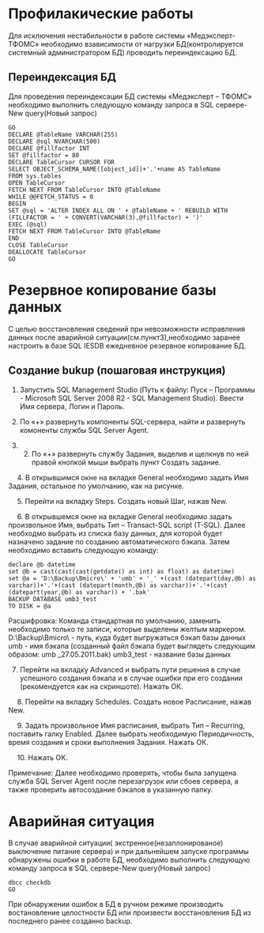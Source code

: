 <!-- TITLE: Обслуживание базы данных -->
<!-- SUBTITLE: Руководство администратора -->

# 	Профилакические работы

Для исключения нестабильности в работе системы «Медэксперт-ТФОМС» необходимо взависимости от нагрузки БД(контролируется системный администратором БД) проводить переиндексацию БД.

## 	Переиндексация БД

Для проведения переиндексации БД системы «Медэксперт – ТФОМС» необходимо выполнить следующую команду запроса в SQL сервере-New query(Новый запрос)

```USE IESDB
GO
DECLARE @TableName VARCHAR(255)
DECLARE @sql NVARCHAR(500)
DECLARE @fillfactor INT
SET @fillfactor = 80
DECLARE TableCursor CURSOR FOR
SELECT OBJECT_SCHEMA_NAME([object_id])+'.'+name AS TableName
FROM sys.tables
OPEN TableCursor
FETCH NEXT FROM TableCursor INTO @TableName
WHILE @@FETCH_STATUS = 0
BEGIN
SET @sql = 'ALTER INDEX ALL ON ' + @TableName + ' REBUILD WITH (FILLFACTOR = ' + CONVERT(VARCHAR(3),@fillfactor) + ')'
EXEC (@sql)
FETCH NEXT FROM TableCursor INTO @TableName
END
CLOSE TableCursor
DEALLOCATE TableCursor
GO
```

# 	Резервное копирование базы данных
С целью восстановления сведений при невозможности исправления данных после аварийной ситуации(см.пункт3),необходимо заранее настроить в базе SQL  IESDB ежедневное резервное копирование БД.

## Создание bukup (пошаговая инструкция)

1. Запустить SQL Management Studio (Путь к файлу: Пуск – Программы - Microsoft SQL Server 2008 R2 - SQL Management Studio). Ввести Имя сервера, Логин и Пароль.

 

2. По «+» развернуть компоненты SQL-сервера, найти и развернуть комоненты службы SQL Server Agent.

 

3. 2. По «+» развернуть службу Задания, выделив и щелкнув по ней правой кнопкой мыши выбрать пункт Создать задание. 

 

 
4. В открывшимся окне на вкладке General необходимо задать Имя Задания, остальное по умолчанию, как на рисунке.

 
 
5. Перейти на вкладку Steps. Создать новый Шаг, нажав New.

 


 
6. В открывшемся окне на вкладке General необходимо задать произвольное Имя, выбрать Тип – Transact-SQL script (T-SQL). Далее необходмо выбрать из списка базу данных, для которой будет назначено задание по созданию автоматического бэкапа. Затем необходимо вставить следующую команду:

```declare @a varchar (255)
declare @b datetime
set @b = cast(cast(cast(getdate() as int) as float) as datetime)
set @a = 'D:\Backup\Bmicro\' + 'umb' + '_' +(cast (datepart(day,@b) as varchar))+'.'+(cast (datepart(month,@b) as varchar))+'.'+(cast (datepart(year,@b) as varchar)) + '.bak'
BACKUP DATABASE umb3_test
TO DISK = @a
```

Расшифровка:
Команда стандартная по умолчанию, заменить необходимо только те записи, которые выделены желтым маркером.
D:\Backup\Bmicro\ - путь, куда будет выгружаться бэкап базы данных
umb - имя бэкапа (созданный файл бэкапа будет выглядеть следующим образом: umb _27.05.2011.bak)
umb3_test - название базы данных


 



7. Перейти на вкладку Advanced и выбрать пути решения в случае успешного создания бэкапа и в случае ошибки при его создании (рекомендуется как на скриншоте).  Нажать ОК.

 
 
8.  Перейти на вкладку Schedules. Создать новое Расписание, нажав New.

 
 
9. Задать произвольное Имя расписания, выбрать Тип – Recurring, поставить галку Enabled. Далее выбрать необходимую Периодичность, время создания и сроки выполнения Задания. Нажать ОК.

 
 
10.  Нажать ОК.

 

Примечание: Далее необходимо проверять, чтобы была запущена служба SQL Server Agent после перезагрузок или сбоев сервера, а также проверить автосоздание бэкапов в указанную папку. 





# 	Аварийная ситуация

В случае аварийной ситуации( экстренное(незаплонированое) выключение питание сервера) и при дальнейшем запуске программы обнаружены ошибки в работе БД, необходимо выполнить следующую команду запроса в SQL сервере-New query(Новый запрос)
	
```
dbcc checkdb
GO
```
При обнаружении ошибок в БД в ручном режиме производить востановление целостности БД или произвести восстановления БД из последнего ранее созданно backup.

